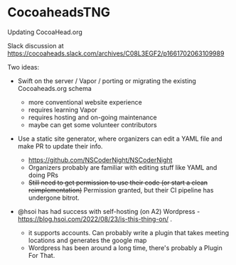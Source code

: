 # CocoaheadsTNG

Updating CocoaHead.org

Slack discussion at https://cocoaheads.slack.com/archives/C08L3EGF2/p1661702063109989

Two ideas:
  * Swift on the server / Vapor / porting or migrating the existing Cocoaheads.org schema
    - more conventional website experience
    - requires learning Vapor
    - requires hosting and on-going maintenance
    - maybe can get some volunteer contributors

  * Use a static site generator, where organizers can edit a YAML file and make PR
    to update their info.  
    - https://github.com/NSCoderNight/NSCoderNight
    - Organizers probably are familiar with editing stuff like YAML and doing PRs
    - ~~Still need to get permission to use their code (or start a clean reimplementation)~~ Permission granted, but their CI pipeline has undergone bitrot.

  * @hsoi has had success with self-hosting (on A2) Wordpress - https://blog.hsoi.com/2022/08/23/is-this-thing-on/ . 
    - it supports accounts. Can probably write a plugin that takes meeting locations and
      generates the google map
    - Wordpress has been around a long time, there's probably a Plugin For That.

